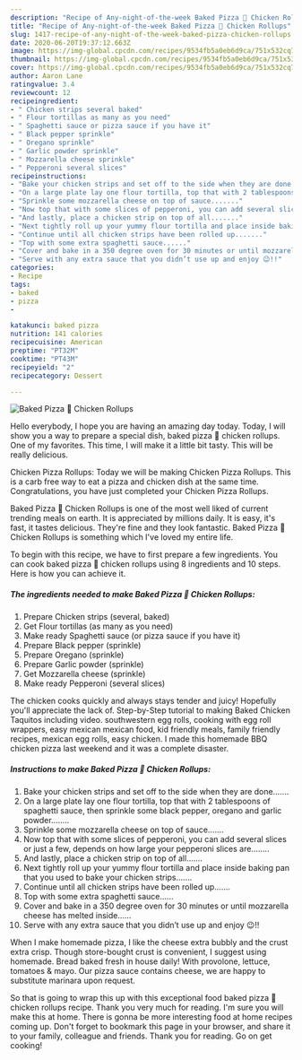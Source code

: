 ```yaml
---
description: "Recipe of Any-night-of-the-week Baked Pizza 🍕 Chicken Rollups"
title: "Recipe of Any-night-of-the-week Baked Pizza 🍕 Chicken Rollups"
slug: 1417-recipe-of-any-night-of-the-week-baked-pizza-chicken-rollups
date: 2020-06-20T19:37:12.663Z
image: https://img-global.cpcdn.com/recipes/9534fb5a0eb6d9ca/751x532cq70/baked-pizza-🍕-chicken-rollups-recipe-main-photo.jpg
thumbnail: https://img-global.cpcdn.com/recipes/9534fb5a0eb6d9ca/751x532cq70/baked-pizza-🍕-chicken-rollups-recipe-main-photo.jpg
cover: https://img-global.cpcdn.com/recipes/9534fb5a0eb6d9ca/751x532cq70/baked-pizza-🍕-chicken-rollups-recipe-main-photo.jpg
author: Aaron Lane
ratingvalue: 3.4
reviewcount: 12
recipeingredient:
- " Chicken strips several baked"
- " Flour tortillas as many as you need"
- " Spaghetti sauce or pizza sauce if you have it"
- " Black pepper sprinkle"
- " Oregano sprinkle"
- " Garlic powder sprinkle"
- " Mozzarella cheese sprinkle"
- " Pepperoni several slices"
recipeinstructions:
- "Bake your chicken strips and set off to the side when they are done......."
- "On a large plate lay one flour tortilla, top that with 2 tablespoons of spaghetti sauce, then sprinkle some black pepper, oregano and garlic powder........"
- "Sprinkle some mozzarella cheese on top of sauce......."
- "Now top that with some slices of pepperoni, you can add several slices or just a few, depends on how large your pepperoni slices are........"
- "And lastly, place a chicken strip on top of all......."
- "Next tightly roll up your yummy flour tortilla and place inside baking pan that you used to bake your chicken strips......."
- "Continue until all chicken strips have been rolled up......."
- "Top with some extra spaghetti sauce......"
- "Cover and bake in a 350 degree oven for 30 minutes or until mozzarella cheese has melted inside......"
- "Serve with any extra sauce that you didn’t use up and enjoy 😉!!"
categories:
- Recipe
tags:
- baked
- pizza
- 

katakunci: baked pizza  
nutrition: 141 calories
recipecuisine: American
preptime: "PT32M"
cooktime: "PT43M"
recipeyield: "2"
recipecategory: Dessert

---
```



![Baked Pizza 🍕 Chicken Rollups](https://img-global.cpcdn.com/recipes/9534fb5a0eb6d9ca/751x532cq70/baked-pizza-🍕-chicken-rollups-recipe-main-photo.jpg)

Hello everybody, I hope you are having an amazing day today. Today, I will show you a way to prepare a special dish, baked pizza 🍕 chicken rollups. One of my favorites. This time, I will make it a little bit tasty. This will be really delicious.

Chicken Pizza Rollups: Today we will be making Chicken Pizza Rollups. This is a carb free way to eat a pizza and chicken dish at the same time. Congratulations, you have just completed your Chicken Pizza Rollups.

Baked Pizza 🍕 Chicken Rollups is one of the most well liked of current trending meals on earth. It is appreciated by millions daily. It is easy, it's fast, it tastes delicious. They're fine and they look fantastic. Baked Pizza 🍕 Chicken Rollups is something which I've loved my entire life.


To begin with this recipe, we have to first prepare a few ingredients. You can cook baked pizza 🍕 chicken rollups using 8 ingredients and 10 steps. Here is how you can achieve it.

<!--inarticleads1-->

##### The ingredients needed to make Baked Pizza 🍕 Chicken Rollups:

1. Prepare  Chicken strips (several, baked)
1. Get  Flour tortillas (as many as you need)
1. Make ready  Spaghetti sauce (or pizza sauce if you have it)
1. Prepare  Black pepper (sprinkle)
1. Prepare  Oregano (sprinkle)
1. Prepare  Garlic powder (sprinkle)
1. Get  Mozzarella cheese (sprinkle)
1. Make ready  Pepperoni (several slices)


The chicken cooks quickly and always stays tender and juicy! Hopefully you&#39;ll appreciate the lack of. Step-by-Step tutorial to making Baked Chicken Taquitos including video. southwestern egg rolls, cooking with egg roll wrappers, easy mexican mexican food, kid friendly meals, family friendly recipes, mexican egg rolls, easy chicken. I made this homemade BBQ chicken pizza last weekend and it was a complete disaster. 

<!--inarticleads2-->

##### Instructions to make Baked Pizza 🍕 Chicken Rollups:

1. Bake your chicken strips and set off to the side when they are done.......
1. On a large plate lay one flour tortilla, top that with 2 tablespoons of spaghetti sauce, then sprinkle some black pepper, oregano and garlic powder........
1. Sprinkle some mozzarella cheese on top of sauce.......
1. Now top that with some slices of pepperoni, you can add several slices or just a few, depends on how large your pepperoni slices are........
1. And lastly, place a chicken strip on top of all.......
1. Next tightly roll up your yummy flour tortilla and place inside baking pan that you used to bake your chicken strips.......
1. Continue until all chicken strips have been rolled up.......
1. Top with some extra spaghetti sauce......
1. Cover and bake in a 350 degree oven for 30 minutes or until mozzarella cheese has melted inside......
1. Serve with any extra sauce that you didn’t use up and enjoy 😉!!


When I make homemade pizza, I like the cheese extra bubbly and the crust extra crisp. Though store-bought crust is convenient, I suggest using homemade. Bread baked fresh in house daily! With provolone, lettuce, tomatoes &amp; mayo. Our pizza sauce contains cheese, we are happy to substitute marinara upon request. 

So that is going to wrap this up with this exceptional food baked pizza 🍕 chicken rollups recipe. Thank you very much for reading. I'm sure you will make this at home. There is gonna be more interesting food at home recipes coming up. Don't forget to bookmark this page in your browser, and share it to your family, colleague and friends. Thank you for reading. Go on get cooking!
